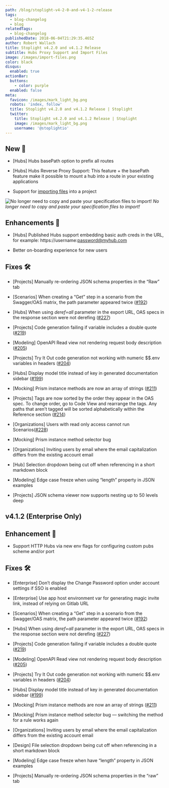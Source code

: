 ```yaml
---
path: /blog/stoplight-v4-2-0-and-v4-1-2-release
tags:
  - blog-changelog
  - blog
relatedTags:
  - blog-changelog
publishedDate: 2018-06-04T21:29:35.465Z
author: Robert Wallach
title: Stoplight v4.2.0 and v4.1.2 Release
subtitle: Hubs Proxy Support and Import Files
image: /images/import-files.png
color: black
disqus:
  enabled: true
actionBar:
  buttons:
    - color: purple
  enabled: false
meta:
  favicon: /images/mark_light_bg.png
  robots: 'index, follow'
  title: Stoplight v4.2.0 and v4.1.2 Release | Stoplight
  twitter:
    title: Stoplight v4.2.0 and v4.1.2 Release | Stoplight
    image: /images/mark_light_bg.png
    username: '@stoplightio'
---
```

## New 🚀

* [Hubs] Hubs basePath option to prefix all routes

* [Hubs] Hubs Reverse Proxy Support: This feature + the basePath feature make it possible to mount a hub into a route in your existing applications

* Support for [importing files](https://docs.stoplight.io/platform/editor-basics/import-files) into a project

![No longer need to copy and paste your specification files to import!](https://cdn-images-1.medium.com/max/3368/1*xH5QIs4X8LarTsDiJaYpSg.png)
*No longer need to copy and paste your specification files to import!*

## Enhancements 💪

* [Hubs] Published Hubs support embedding basic auth creds in the URL, for example: https://username:password@myhub.com

* Better on-boarding experience for new users

## Fixes 🛠

* [Projects] Manually re-ordering JSON schema properties in the “Raw” tab

* [Scenarios] When creating a “Get” step in a scenario from the Swagger/OAS matrix, the path parameter appeared twice ([#192](https://github.com/stoplightio/desktop/issues/192))

* [Hubs] When using *deref=all* parameter in the export URL, OAS specs in the response section were not derefing ([#227](https://github.com/stoplightio/desktop/issues/227))

* [Projects] Code generation failing if variable includes a double quote ([#219](https://github.com/stoplightio/desktop/issues/219))

* [Modeling] OpenAPI Read view not rendering request body description ([#205](https://github.com/stoplightio/desktop/issues/205))

* [Projects] Try It Out code generation not working with numeric $$.env variables in headers ([#204](https://github.com/stoplightio/desktop/issues/204))

* [Hubs] Display model title instead of key in generated documentation sidebar ([#199](https://github.com/stoplightio/desktop/issues/199))

* [Mocking] Prism instance methods are now an array of strings ([#211](https://github.com/stoplightio/desktop/issues/211))

* [Projects] Tags are now sorted by the order they appear in the OAS spec. To change order, go to Code View and rearrange the tags. Any paths that aren’t tagged will be sorted alphabetically within the Reference section ([#214](https://github.com/stoplightio/desktop/issues/214))

* [Organizations] Users with read only access cannot run Scenarios([#228](https://github.com/stoplightio/desktop/issues/228))

* [Mocking] Prism instance method selector bug

* [Organizations] Inviting users by email where the email capitalization differs from the existing account email

* [Hub] Selection dropdown being cut off when referencing in a short markdown block

* [Modeling] Edge case freeze when using “length” property in JSON examples

* [Projects] JSON schema viewer now supports nesting up to 50 levels deep

## v4.1.2 (Enterprise Only)

## Enhancement 💪

* Support HTTP Hubs via new env flags for configuring custom pubs scheme and/or port

## Fixes 🛠

* [Enterprise] Don’t display the Change Password option under account settings if SSO is enabled

* [Enterprise] Use app host environment var for generating magic invite link, instead of relying on Gitlab URL

* [Scenarios] When creating a “Get” step in a scenario from the Swagger/OAS matrix, the path parameter appeared twice ([#192](https://github.com/stoplightio/desktop/issues/192))

* [Hubs] When using *deref=all* parameter in the export URL, OAS specs in the response section were not derefing ([#227](https://github.com/stoplightio/desktop/issues/227))

* [Projects] Code generation failing if variable includes a double quote ([#219](https://github.com/stoplightio/desktop/issues/219))

* [Modeling] OpenAPI Read view not rendering request body description ([#205](https://github.com/stoplightio/desktop/issues/205))

* [Projects] Try It Out code generation not working with numeric $$.env variables in headers ([#204](https://github.com/stoplightio/desktop/issues/204))

* [Hubs] Display model title instead of key in generated documentation sidebar ([#199](https://github.com/stoplightio/desktop/issues/199))

* [Mocking] Prism instance methods are now an array of strings ([#211](https://github.com/stoplightio/desktop/issues/211))

* [Mocking] Prism instance method selector bug — switching the method for a rule works again

* [Organizations] Inviting users by email where the email capitalization differs from the existing account email

* [Design] File selection dropdown being cut off when referencing in a short markdown block

* [Modeling] Edge case freeze when have “length” property in JSON examples

* [Projects] Manually re-ordering JSON schema properties in the “raw” tab
